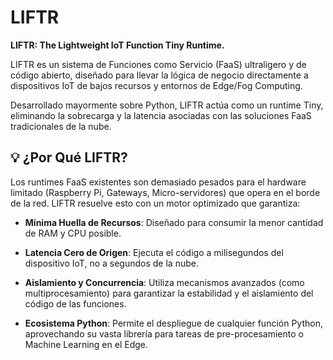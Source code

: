 # LIFTR
**LIFTR: The Lightweight IoT Function Tiny Runtime.**

LIFTR es un sistema de Funciones como Servicio (FaaS) ultraligero y de código abierto, diseñado para llevar la lógica de negocio directamente a dispositivos IoT de bajos recursos y entornos de Edge/Fog Computing.

Desarrollado mayormente sobre Python, LIFTR actúa como un runtime Tiny, eliminando la sobrecarga y la latencia asociadas con las soluciones FaaS tradicionales de la nube.

## 💡 ¿Por Qué LIFTR?

Los runtimes FaaS existentes son demasiado pesados para el hardware limitado (Raspberry Pi, Gateways, Micro-servidores) que opera en el borde de la red. LIFTR resuelve esto con un motor optimizado que garantiza:

- **Mínima Huella de Recursos**: Diseñado para consumir la menor cantidad de RAM y CPU posible.

- **Latencia Cero de Origen**: Ejecuta el código a milisegundos del dispositivo IoT, no a segundos de la nube.

- **Aislamiento y Concurrencia**: Utiliza mecanismos avanzados (como multiprocesamiento) para garantizar la estabilidad y el aislamiento del código de las funciones.

- **Ecosistema Python**: Permite el despliegue de cualquier función Python, aprovechando su vasta librería para tareas de pre-procesamiento o Machine Learning en el Edge.
